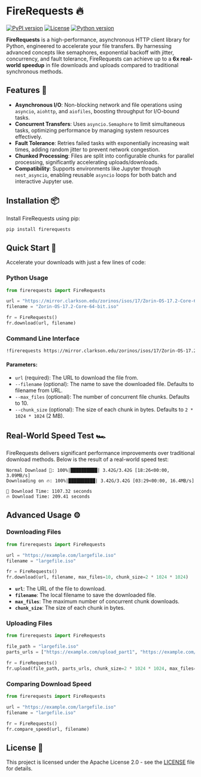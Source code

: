 # FireRequests 🔥

[![PyPI version](https://img.shields.io/pypi/v/firerequests.svg)](https://pypi.org/project/firerequests/)  [![License](https://img.shields.io/pypi/l/firerequests.svg)](https://github.com/rishiraj/firerequests/blob/main/LICENSE)  [![Python version](https://img.shields.io/pypi/pyversions/firerequests.svg)](https://pypi.org/project/firerequests/)

**FireRequests** is a high-performance, asynchronous HTTP client library for Python, engineered to accelerate your file transfers. By harnessing advanced concepts like semaphores, exponential backoff with jitter, concurrency, and fault tolerance, FireRequests can achieve up to a **6x real-world speedup** in file downloads and uploads compared to traditional synchronous methods.

## Features 🚀

- **Asynchronous I/O**: Non-blocking network and file operations using `asyncio`, `aiohttp`, and `aiofiles`, boosting throughput for I/O-bound tasks.
- **Concurrent Transfers**: Uses `asyncio.Semaphore` to limit simultaneous tasks, optimizing performance by managing system resources effectively.
- **Fault Tolerance**: Retries failed tasks with exponentially increasing wait times, adding random jitter to prevent network congestion.
- **Chunked Processing**: Files are split into configurable chunks for parallel processing, significantly accelerating uploads/downloads.
- **Compatibility**: Supports environments like Jupyter through `nest_asyncio`, enabling reusable `asyncio` loops for both batch and interactive Jupyter use.

## Installation 📦

Install FireRequests using pip:

```bash
pip install firerequests
```

## Quick Start 🏁

Accelerate your downloads with just a few lines of code:

### Python Usage

```python
from firerequests import FireRequests

url = "https://mirror.clarkson.edu/zorinos/isos/17/Zorin-OS-17.2-Core-64-bit.iso"
filename = "Zorin-OS-17.2-Core-64-bit.iso"

fr = FireRequests()
fr.download(url, filename)
```

### Command Line Interface

```bash
!firerequests https://mirror.clarkson.edu/zorinos/isos/17/Zorin-OS-17.2-Core-64-bit.iso --filename Zorin-OS-17.2-Core-64-bit.iso
```

#### Parameters:
- `url` (required): The URL to download the file from.
- `--filename` (optional): The name to save the downloaded file. Defaults to filename from URL.
- `--max_files` (optional): The number of concurrent file chunks. Defaults to 10.
- `--chunk_size` (optional): The size of each chunk in bytes. Defaults to `2 * 1024 * 1024` (2 MB).

## Real-World Speed Test 🏎️

FireRequests delivers significant performance improvements over traditional download methods. Below is the result of a real-world speed test:

```plaintext
Normal Download 🐌: 100%|██████████| 3.42G/3.42G [18:26<00:00, 3.09MB/s]
Downloading on 🔥: 100%|██████████| 3.42G/3.42G [03:29<00:00, 16.4MB/s]

🐌 Download Time: 1107.32 seconds
🔥 Download Time: 209.41 seconds
```

## Advanced Usage ⚙️

### Downloading Files

```python
from firerequests import FireRequests

url = "https://example.com/largefile.iso"
filename = "largefile.iso"

fr = FireRequests()
fr.download(url, filename, max_files=10, chunk_size=2 * 1024 * 1024)
```

- **`url`**: The URL of the file to download.
- **`filename`**: The local filename to save the downloaded file.
- **`max_files`**: The maximum number of concurrent chunk downloads.
- **`chunk_size`**: The size of each chunk in bytes.

### Uploading Files

```python
from firerequests import FireRequests

file_path = "largefile.iso"
parts_urls = ["https://example.com/upload_part1", "https://example.com/upload_part2", ...]

fr = FireRequests()
fr.upload(file_path, parts_urls, chunk_size=2 * 1024 * 1024, max_files=10)
```

### Comparing Download Speed

```python
from firerequests import FireRequests

url = "https://example.com/largefile.iso"
filename = "largefile.iso"

fr = FireRequests()
fr.compare_speed(url, filename)
```

## License 📄

This project is licensed under the Apache License 2.0 - see the [LICENSE](https://github.com/rishiraj/firerequests/blob/main/LICENSE) file for details.
